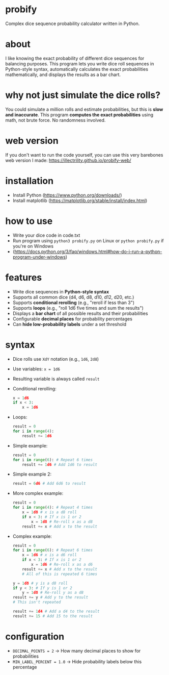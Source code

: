 # probify
Complex dice sequence probability calculator written in Python.

# about  
I like knowing the exact probability of different dice sequences for balancing purposes. This program lets you write dice roll sequences in Python-style syntax, automatically calculates the exact probabilities mathematically, and displays the results as a bar chart.  

# why not just simulate the dice rolls?  
You could simulate a million rolls and estimate probabilities, but this is **slow and inaccurate**. This program **computes the exact probabilities** using math, not brute force. No randomness involved.

# web version
If you don't want to run the code yourself, you can use this very barebones web version I made:
https://illectrility.github.io/probify-web/

# installation
- Install Python (https://www.python.org/downloads/)
- Install matplotlib (https://matplotlib.org/stable/install/index.html)

# how to use
- Write your dice code in code.txt
- Run program using `python3 probify.py` on Linux or `python probify.py` if you're on Windows
- (https://docs.python.org/3/faq/windows.html#how-do-i-run-a-python-program-under-windows)

# features  
- Write dice sequences in **Python-style syntax**  
- Supports all common dice (d4, d6, d8, d10, d12, d20, etc.)  
- Supports **conditional rerolling** (e.g., "reroll if less than 3")  
- Supports **loops** (e.g., "roll 1d6 five times and sum the results")  
- Displays a **bar chart** of all possible results and their probabilities  
- Configurable **decimal places** for probability percentages  
- Can **hide low-probability labels** under a set threshold  

# syntax
- Dice rolls use `XdY` notation (e.g., `1d6`, `2d8`)  
- Use variables: `x = 1d6`
- Resulting variable is always called `result`
- Conditional rerolling:  
  ```python
  x = 1d6
  if x < 3:
      x = 1d6
  ```  
- Loops:  
  ```python
  result = 0
  for i in range(4):
      result += 1d6
  ```

- Simple example:
  ```python
  result = 0
  for i in range(6): # Repeat 6 times
      result += 1d6 # Add 1d6 to result
  ```

- Simple example 2:
  ```python
  result = 6d6 # Add 6d6 to result
  ```

- More complex example:
  ```python
  result = 0
  for i in range(4): # Repeat 4 times
      x = 1d8 # x is a d8 roll
      if x < 3: # If x is 1 or 2
          x = 1d8 # Re-roll x as a d8
      result += x # Add x to the result
  ```

- Complex example:  
  ```python
  result = 0
  for i in range(6): # Repeat 6 times
      x = 1d6 # x is a d6 roll
      if x < 3: # If x is 1 or 2
          x = 1d6 # Re-roll x as a d6
      result += x # Add x to the result
      # All of this is repeated 6 times

  y = 1d8 # y is a d8 roll
  if y < 3: # If y is 1 or 2
      y = 1d8 # Re-roll y as a d8
  result += y # Add y to the result
  # This isn't repeated

  result += 1d4 # Add a d4 to the result
  result += 15 # Add 15 to the result
  ```

# configuration  
- `DECIMAL_POINTS = 2` → How many decimal places to show for probabilities  
- `MIN_LABEL_PERCENT = 1.0` → Hide probability labels below this percentage
